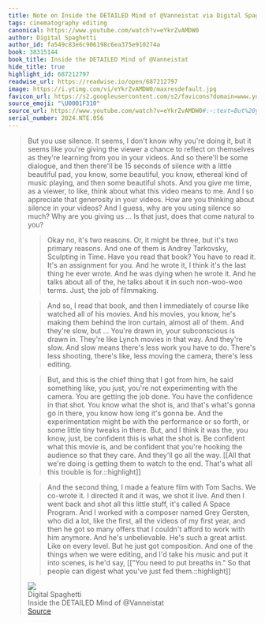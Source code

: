 ```yaml
---
title: Note on Inside the DETAILED Mind of @Vanneistat via Digital Spaghetti
tags: cinematography editing
canonical: https://www.youtube.com/watch?v=eYkrZvAMDW0
author: Digital Spaghetti
author_id: fa549c83e6c906198c6ea375e910274a
book: 38315144
book_title: Inside the DETAILED Mind of @Vanneistat
hide_title: true
highlight_id: 687212797
readwise_url: https://readwise.io/open/687212797
image: https://i.ytimg.com/vi/eYkrZvAMDW0/maxresdefault.jpg
favicon_url: https://s2.googleusercontent.com/s2/favicons?domain=www.youtube.com
source_emoji: "\U0001F310"
source_url: https://www.youtube.com/watch?v=eYkrZvAMDW0#:~:text=But%20you%20use,just%20fed%20them.%3A%3Ahighlight
serial_number: 2024.NTE.056
---
```

> But you use silence. It seems, I don't know why you're doing it, but it seems like you're giving the viewer a chance to reflect on themselves as they're learning from you in your videos. And so there'll be some dialogue, and then there'll be 15 seconds of silence with a little beautiful pad, you know, some beautiful, you know, ethereal kind of music playing, and then some beautiful shots. And you give me time, as a viewer, to like, think about what this video means to me. And I so appreciate that generosity in your videos. How are you thinking about silence in your videos? And I guess, why are you using silence so much? Why are you giving us ... Is that just, does that come natural to you?
> 
> > Okay no, it's two reasons. Or, it might be three, but it's two primary reasons. And one of them is Andrey Tarkovsky, Sculpting in Time. Have you read that book? You have to read it. It's an assignment for you. And he wrote it, I think it's the last thing he ever wrote. And he was dying when he wrote it. And he talks about all of the, he talks about it in such non-woo-woo terms. Just, the job of filmmaking.
> 
> > And so, I read that book, and then I immediately of course like watched all of his movies. And his movies, you know, he's making them behind the Iron curtain, almost all of them. And they're slow, but ... You're drawn in, your subconscious is drawn in. They're like Lynch movies in that way. And they're slow. And slow means there's less work you have to do. There's less shooting, there's like, less moving the camera, there's less editing.
> 
> > But, and this is the chief thing that I got from him, he said something like, you just, you're not experimenting with the camera. You are getting the job done. You have the confidence in that shot. You know what the shot is, and that's what's gonna go in there, you know how long it's gonna be. And the experimentation might be with the performance or so forth, or some little tiny tweaks in there. But, and I think it was the, you know, just, be confident this is what the shot is. Be confident what this movie is, and be confident that you're hooking the audience so that they care. And they'll go all the way. [[All that we're doing is getting them to watch to the end. That's what all this trouble is for.::highlight]]
> 
> > And the second thing, I made a feature film with Tom Sachs. We co-wrote it. I directed it and it was, we shot it live. And then I went back and shot all this little stuff, it's called A Space Program. And I worked with a composer named Grey Gersten, who did a lot, like the first, all the videos of my first year, and then he got so many offers that I couldn't afford to work with him anymore. And he's unbelievable. He's such a great artist. Like on every level. But he just got composition. And one of the things when we were editing, and I'd take his music and put it into scenes, is he'd say, [["You need to put breaths in." So that people can digest what you've just fed them.::highlight]]
> <div class="quoteback-footer"><div class="quoteback-avatar"><img class="mini-favicon" src="https://s2.googleusercontent.com/s2/favicons?domain=www.youtube.com"></div><div class="quoteback-metadata"><div class="metadata-inner"><span style="display:none">FROM:</span><div aria-label="Digital Spaghetti" class="quoteback-author"> Digital Spaghetti</div><div aria-label="Inside the DETAILED Mind of @Vanneistat" class="quoteback-title"> Inside the DETAILED Mind of @Vanneistat</div></div></div><div class="quoteback-backlink"><a target="_blank" aria-label="go to the full text of this quotation" rel="noopener" href="https://www.youtube.com/watch?v=eYkrZvAMDW0#:~:text=But%20you%20use,just%20fed%20them.%3A%3Ahighlight" class="quoteback-arrow"> Source</a></div></div>